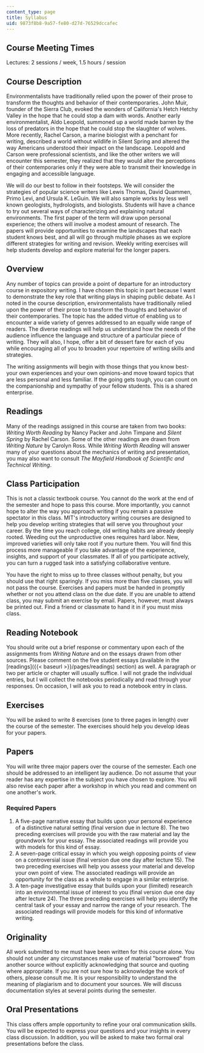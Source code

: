 ```yaml
---
content_type: page
title: Syllabus
uid: 9873f8b8-9a57-fe80-d27d-76529dccafec
---
```


Course Meeting Times
--------------------

Lectures: 2 sessions / week, 1.5 hours / session

Course Description
------------------

Environmentalists have traditionally relied upon the power of their prose to transform the thoughts and behavior of their contemporaries. John Muir, founder of the Sierra Club, evoked the wonders of California's Hetch Hetchy Valley in the hope that he could stop a dam with words. Another early environmentalist, Aldo Leopold, summoned up a world made barren by the loss of predators in the hope that he could stop the slaughter of wolves. More recently, Rachel Carson, a marine biologist with a penchant for writing, described a world without wildlife in Silent Spring and altered the way Americans understood their impact on the landscape. Leopold and Carson were professional scientists, and like the other writers we will encounter this semester, they realized that they would alter the perceptions of their contemporaries only if they were able to transmit their knowledge in engaging and accessible language.

We will do our best to follow in their footsteps. We will consider the strategies of popular science writers like Lewis Thomas, David Quammen, Primo Levi, and Ursula K. LeGuin. We will also sample works by less well known geologists, hydrologists, and biologists. Students will have a chance to try out several ways of characterizing and explaining natural environments. The first paper of the term will draw upon personal experience; the others will involve a modest amount of research. The papers will provide opportunities to examine the landscapes that each student knows best, and all will go through multiple phases as we explore different strategies for writing and revision. Weekly writing exercises will help students develop and explore material for the longer papers.

Overview
--------

Any number of topics can provide a point of departure for an introductory course in expository writing. I have chosen this topic in part because I want to demonstrate the key role that writing plays in shaping public debate. As I noted in the course description, environmentalists have traditionally relied upon the power of their prose to transform the thoughts and behavior of their contemporaries. The topic has the added virtue of enabling us to encounter a wide variety of genres addressed to an equally wide range of readers. The diverse readings will help us understand how the needs of the audience influence the language and structure of a particular piece of writing. They will also, I hope, offer a bit of dessert fare for each of you while encouraging all of you to broaden your repertoire of writing skills and strategies.

The writing assignments will begin with those things that you know best-your own experiences and your own opinions-and move toward topics that are less personal and less familiar. If the going gets tough, you can count on the companionship and sympathy of your fellow students. This is a shared enterprise.

Readings
--------

Many of the readings assigned in this course are taken from two books: _Writing Worth Reading_ by Nancy Packer and John Timpane and _Silent Spring_ by Rachel Carson. Some of the other readings are drawn from _Writing Nature_ by Carolyn Ross. While _Writing Worth Reading_ will answer many of your questions about the mechanics of writing and presentation, you may also want to consult _The Mayfield Handbook of Scientific and Technical Writing_.

Class Participation
-------------------

This is not a classic textbook course. You cannot do the work at the end of the semester and hope to pass this course. More importantly, you cannot hope to alter the way you approach writing if you remain a passive spectator in this class. MIT's introductory writing courses are designed to help you develop writing strategies that will serve you throughout your career. By the time you reach college, old writing habits are already deeply rooted. Weeding out the unproductive ones requires hard labor. New, improved varieties will only take root if you nurture them. You will find this process more manageable if you take advantage of the experience, insights, and support of your classmates. If all of you participate actively, you can turn a rugged task into a satisfying collaborative venture.

You have the right to miss up to three classes without penalty, but you should use that right sparingly. If you miss more than five classes, you will not pass the course. Exercises and papers must be handed in promptly whether or not you attend class on the due date. If you are unable to attend class, you may submit an exercise by email. Papers, however, must always be printed out. Find a friend or classmate to hand it in if you must miss class.

Reading Notebook
----------------

You should write out a brief response or commentary upon each of the assignments from _Writing Nature_ and on the essays drawn from other sources. Please comment on the five student essays (available in the [readings]({{< baseurl >}}/pages/readings) section) as well. A paragraph or two per article or chapter will usually suffice. I will not grade the individual entries, but I will collect the notebooks periodically and read through your responses. On occasion, I will ask you to read a notebook entry in class.

Exercises
---------

You will be asked to write 8 exercises (one to three pages in length) over the course of the semester. The exercises should help you develop ideas for your papers.

Papers
------

You will write three major papers over the course of the semester. Each one should be addressed to an intelligent lay audience. Do not assume that your reader has any expertise in the subject you have chosen to explore. You will also revise each paper after a workshop in which you read and comment on one another's work.

### Required Papers

1.  A five-page narrative essay that builds upon your personal experience of a distinctive natural setting (final version due in lecture 8). The two preceding exercises will provide you with the raw material and lay the groundwork for your essay. The associated readings will provide you with models for this kind of essay.
2.  A seven-page critical essay in which you weigh opposing points of view on a controversial issue (final version due one day after lecture 15). The two preceding exercises will help you assess your material and develop your own point of view. The associated readings will provide an opportunity for the class as a whole to engage in a similar enterprise.
3.  A ten-page investigative essay that builds upon your (limited) research into an environmental issue of interest to you (final version due one day after lecture 24). The three preceding exercises will help you identify the central task of your essay and narrow the range of your research. The associated readings will provide models for this kind of informative writing.

Originality
-----------

All work submitted to me must have been written for this course alone. You should not under any circumstances make use of material "borrowed" from another source without explicitly acknowledging that source and quoting where appropriate. If you are not sure how to acknowledge the work of others, please consult me. It is your responsibility to understand the meaning of plagiarism and to document your sources. We will discuss documentation styles at several points during the semester.

Oral Presentations
------------------

This class offers ample opportunity to refine your oral communication skills. You will be expected to express your questions and your insights in every class discussion. In addition, you will be asked to make two formal oral presentations before the class.
